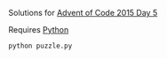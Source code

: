 Solutions for [Advent of Code 2015 Day 5](https://adventofcode.com/2015/day/5)

Requires [Python](https://www.python.org/downloads/)

```
python puzzle.py
```